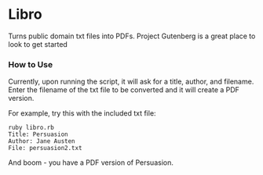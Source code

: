 # Libro
Turns public domain txt files into PDFs. Project Gutenberg is a great place to look to get started

### How to Use
Currently, upon running the script, it will ask for a title, author, and filename. Enter the filename of the txt file to be converted and it will create a PDF version.

For example, try this with the included txt file:

    ruby libro.rb
    Title: Persuasion
    Author: Jane Austen
    File: persuasion2.txt
  
And boom - you have a PDF version of Persuasion.
